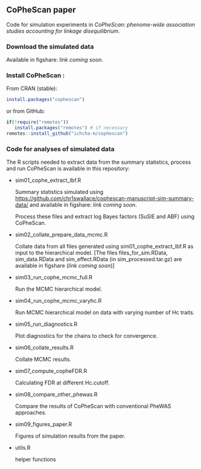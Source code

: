 ## CoPheScan paper

Code for simulation experiments in  *CoPheScan: phenome-wide association studies accounting for linkage disequilibrium*.

### Download the simulated data 
Available in figshare: *link coming soon*. 

### Install CoPheScan :

From CRAN (stable):
```r
install.packages("cophescan")
```

or from GitHub:
```r
if(!require("remotes"))
   install.packages("remotes") # if necessary
remotes::install_github("ichcha-m/cophescan")
```

### Code for analyses of simulated data
The R scripts needed to extract data from the summary statistics, process and run CoPheScan is available in this repository:

 - sim01_cophe_extract_lbf.R 

    Summary statistics simulated using https://github.com/chr1swallace/cophescan-manuscript-sim-summary-data/ and available in figshare: *link coming soon*. 

    Process these files and extract log Bayes factors (SuSIE and ABF) using CoPheScan. 

 - sim02_collate_prepare_data_mcmc.R
 
    Collate data from all files generated using sim01_cophe_extract_lbf.R as input to the hierarchical model. [The files files_for_sim.RData, sim_data.RData and sim_effect.RData (in sim_processed.tar.gz) are available in figshare (*link coming soon*)]

 - sim03_run_cophe_mcmc_full.R
        
    Run the MCMC hierarchical model.

 - sim04_run_cophe_mcmc_varyhc.R

    Run MCMC hierarchical model on data with varying number of Hc traits.

 - sim05_run_diagnostics.R

    Plot diagnostics for the chains to check for convergence.

 - sim06_collate_results.R
    
    Collate MCMC results.

 - sim07_compute_copheFDR.R
    
    Calculating FDR at different Hc.cutoff.

 - sim08_compare_other_phewas.R
    
    Compare the results of CoPheScan with conventional PheWAS approaches.

 - sim09_figures_paper.R
    
    Figures of simulation results from the paper.

 - utils.R
    
    helper functions


